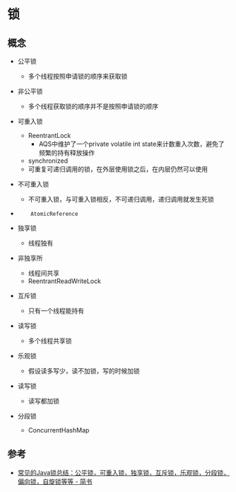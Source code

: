# 锁

## 概念

- 公平锁

    - 多个线程按照申请锁的顺序来获取锁
- 非公平锁

    - 多个线程获取锁的顺序并不是按照申请锁的顺序
- 可重入锁 

    - ReentrantLock 
        - AQS中维护了一个private volatile int state来计数重入次数，避免了频繁的持有释放操作
    - synchronized
    - 可重复可递归调用的锁，在外层使用锁之后，在内层仍然可以使用
- 不可重入锁

    - 不可重入锁，与可重入锁相反，不可递归调用，递归调用就发生死锁
-         AtomicReference
- 独享锁
    - 线程独有
- 非独享所
    - 线程间共享
    - ReentrantReadWriteLock
- 互斥锁
    - 只有一个线程能持有
- 读写锁
    - 多个线程共享锁
- 乐观锁
    - 假设读多写少，读不加锁，写的时候加锁
- 读写锁
    - 读写都加锁
- 分段锁
    - ConcurrentHashMap

## 参考

- [常见的Java锁总结：公平锁，可重入锁，独享锁，互斥锁，乐观锁，分段锁，偏向锁，自旋锁等等 - 简书](https://www.jianshu.com/p/6456af2a7c5d)

